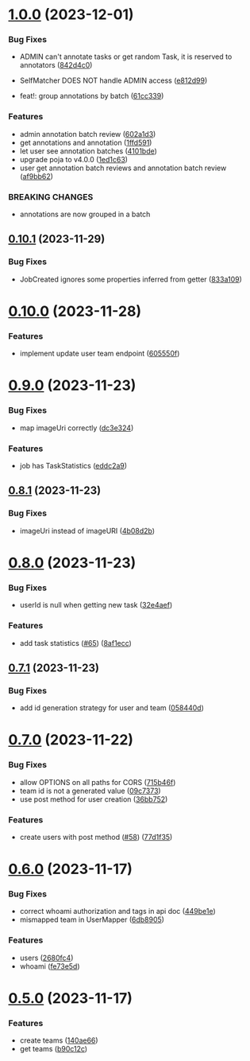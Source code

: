 # [1.0.0](https://github.com/b-partners/bpartners-annotator-api/compare/v0.10.1...v1.0.0) (2023-12-01)


### Bug Fixes

* ADMIN can't annotate tasks or get random Task, it is reserved to annotators ([842d4c0](https://github.com/b-partners/bpartners-annotator-api/commit/842d4c07c4ef700c02207cb037faeb2e27312c60))
* SelfMatcher DOES NOT handle ADMIN access ([e812d99](https://github.com/b-partners/bpartners-annotator-api/commit/e812d994a77f1d958372b2f4e95e36eea0675e5d))


* feat!: group annotations by batch ([61cc339](https://github.com/b-partners/bpartners-annotator-api/commit/61cc339f35f6a9807ebc65012ff259047f2763c0))


### Features

* admin annotation batch review ([602a1d3](https://github.com/b-partners/bpartners-annotator-api/commit/602a1d39be412df24c1b0416ebb840d0c7505a28))
* get annotations and annotation ([1ffd591](https://github.com/b-partners/bpartners-annotator-api/commit/1ffd5917613e4c33ecd05b62a369e32ecece021c))
* let user see annotation batches ([4101bde](https://github.com/b-partners/bpartners-annotator-api/commit/4101bded5dcd68bbaa49a4ad47addba9309b8334))
* upgrade poja to v4.0.0 ([1ed1c63](https://github.com/b-partners/bpartners-annotator-api/commit/1ed1c635aab19c9a8ea0bb0ac9afb5b8de2b94b2))
* user get annotation batch reviews and annotation batch review ([af9bb62](https://github.com/b-partners/bpartners-annotator-api/commit/af9bb62058bc09890be850e7050d1e954dfc8279))


### BREAKING CHANGES

* annotations are now grouped in a batch



## [0.10.1](https://github.com/b-partners/bpartners-annotator-api/compare/v0.10.0...v0.10.1) (2023-11-29)


### Bug Fixes

* JobCreated ignores some properties inferred from getter ([833a109](https://github.com/b-partners/bpartners-annotator-api/commit/833a109645f01f1396e3430ac6edbc7715cc7842))



# [0.10.0](https://github.com/b-partners/bpartners-annotator-api/compare/v0.9.0...v0.10.0) (2023-11-28)


### Features

* implement update user team endpoint ([605550f](https://github.com/b-partners/bpartners-annotator-api/commit/605550fabf3baef0d46ea5cec7e65e4d1cec69b0))



# [0.9.0](https://github.com/b-partners/bpartners-annotator-api/compare/v0.8.1...v0.9.0) (2023-11-23)


### Bug Fixes

* map imageUri correctly ([dc3e324](https://github.com/b-partners/bpartners-annotator-api/commit/dc3e3245cf2d210cb788a6b1b9a60b4d6df66c83))


### Features

* job has TaskStatistics ([eddc2a9](https://github.com/b-partners/bpartners-annotator-api/commit/eddc2a90c92665b89456039f4a0a36ed7ed5df8e))



## [0.8.1](https://github.com/b-partners/bpartners-annotator-api/compare/v0.8.0...v0.8.1) (2023-11-23)


### Bug Fixes

* imageUri instead of imageURI ([4b08d2b](https://github.com/b-partners/bpartners-annotator-api/commit/4b08d2b7a18a024770f9dfb02d9f0bfac0f6de81))



# [0.8.0](https://github.com/b-partners/bpartners-annotator-api/compare/v0.7.1...v0.8.0) (2023-11-23)


### Bug Fixes

* userId is null when getting new task ([32e4aef](https://github.com/b-partners/bpartners-annotator-api/commit/32e4aefe6c5cb0045ac6b112647426a8837b65cd))


### Features

* add task statistics ([#65](https://github.com/b-partners/bpartners-annotator-api/issues/65)) ([8af1ecc](https://github.com/b-partners/bpartners-annotator-api/commit/8af1eccb02ebb207ba532823e8efb95af3bbfa22))



## [0.7.1](https://github.com/b-partners/bpartners-annotator-api/compare/v0.7.0...v0.7.1) (2023-11-23)


### Bug Fixes

* add id generation strategy for user and team ([058440d](https://github.com/b-partners/bpartners-annotator-api/commit/058440d48b3d48913c410d969df48abb282318a7))



# [0.7.0](https://github.com/b-partners/bpartners-annotator-api/compare/v0.6.0...v0.7.0) (2023-11-22)


### Bug Fixes

* allow OPTIONS on all paths for CORS ([715b46f](https://github.com/b-partners/bpartners-annotator-api/commit/715b46fe97d4664b0ee7d9f5734ca79c62fae2b8))
* team id is not a generated value ([09c7373](https://github.com/b-partners/bpartners-annotator-api/commit/09c7373f87f4899ad82e693fa6dab178d7d62250))
* use post method for user creation ([36bb752](https://github.com/b-partners/bpartners-annotator-api/commit/36bb75225f915064e903949ae5152f78efba556b))


### Features

* create users with post method ([#58](https://github.com/b-partners/bpartners-annotator-api/issues/58)) ([77d1f35](https://github.com/b-partners/bpartners-annotator-api/commit/77d1f35cca5cf421a6b412e275852c697b104907))



# [0.6.0](https://github.com/b-partners/bpartners-annotator-api/compare/v0.5.0...v0.6.0) (2023-11-17)


### Bug Fixes

* correct whoami authorization and tags in api doc ([449be1e](https://github.com/b-partners/bpartners-annotator-api/commit/449be1e054efa60d236fe379dd87a1fc5f0242d5))
* mismapped team in UserMapper ([6db8905](https://github.com/b-partners/bpartners-annotator-api/commit/6db89051b7e28dc04d44a6a7ddf57b17fe0befc6))


### Features

* users ([2680fc4](https://github.com/b-partners/bpartners-annotator-api/commit/2680fc44b55f91b3990d1616682df2d1f69ad9b5))
* whoami ([fe73e5d](https://github.com/b-partners/bpartners-annotator-api/commit/fe73e5dc207f51e77e5105f34cc9f1f06199c9fb))



# [0.5.0](https://github.com/b-partners/bpartners-annotator-api/compare/v0.4.0...v0.5.0) (2023-11-17)


### Features

* create teams ([140ae66](https://github.com/b-partners/bpartners-annotator-api/commit/140ae66b89278a260c2e04426193b7fbd863afad))
* get teams ([b90c12c](https://github.com/b-partners/bpartners-annotator-api/commit/b90c12cd5bb8897918024a05dc757d8f315f156c))



